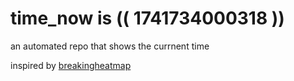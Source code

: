 # time_now is (( 1741734000318 ))

an automated repo that shows the currnent time

inspired by [breakingheatmap](https://github.com/breakingheatmap/breakingheatmap)